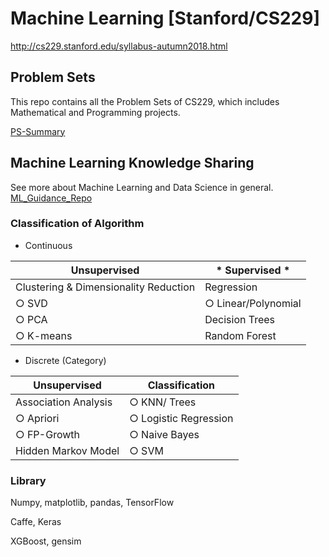 # Machine Learning [Stanford/CS229]
http://cs229.stanford.edu/syllabus-autumn2018.html
 
## Problem Sets
This repo contains all the Problem Sets of CS229, which includes Mathematical and Programming projects.

[PS-Summary](./Problem_Sets/Doc/PS-Summary.md)

## Machine Learning Knowledge Sharing
See more about Machine Learning and Data Science in general. [ML_Guidance_Repo](https://github.com/PeterHUistyping/Machine_Learning_Guidance) 

### Classification of Algorithm
- Continuous
  
|       Unsupervised                     |   * Supervised *         |  
|           -                            |         -                |
|  Clustering & Dimensionality Reduction |    Regression            |
|  ○ SVD                                 |    ○ Linear/Polynomial   |  
|  ○ PCA                                 |    Decision Trees        |  
|  ○ K-means                             |    Random Forest         |  


- Discrete (Category)

|       Unsupervised                     |      Classification      |  
|           -                            |         -                |
|  Association Analysis                  |    ○ KNN/ Trees          |
|  ○ Apriori                             |    ○ Logistic Regression |  
|  ○ FP-Growth                           |    ○ Naive Bayes         |  
|  Hidden Markov Model                   |    ○ SVM                 |  

### Library 
Numpy, matplotlib, pandas, TensorFlow

Caffe, Keras

XGBoost, gensim

